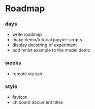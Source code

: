 # Roadmap

### days
- write roadmap
- make demo/tutorial jupyter scripts
- display docstring of experiment
- add mnist example to the model demo

### weeks 
- remote via ssh



### style
- favicon
- chiboard document titles

